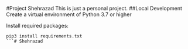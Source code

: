 #Project Shehrazad
This is just a personal project.
##Local Development
Create a virtual environment of Python 3.7 or higher

Install required packages:

```
pip3 install requirements.txt
```#   S h e h r a z a d  
 